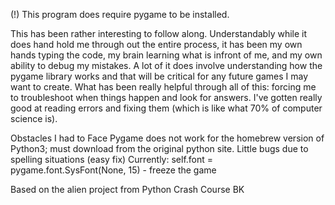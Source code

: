 (!) This program does require pygame to be installed.

This has been rather interesting to follow along. 
Understandably while it does hand hold me through out the entire process, it has been my own hands typing the code, my brain learning what is infront of me, and my own ability to debug my mistakes. A lot of it does involve understanding how the pygame library works and that will be critical for any future games I may want to create. What has been really helpful through all of this: forcing me to troubleshoot when things happen and look for answers. I've gotten really good at reading errors and fixing them (which is like what 70% of computer science is).

Obstacles I had to Face 
Pygame does not work for the homebrew version of Python3; must download from the original python site. 
Little bugs due to spelling situations (easy fix) 
Currently: 
self.font = pygame.font.SysFont(None, 15) - freeze the game 

Based on the alien project from Python Crash Course BK 